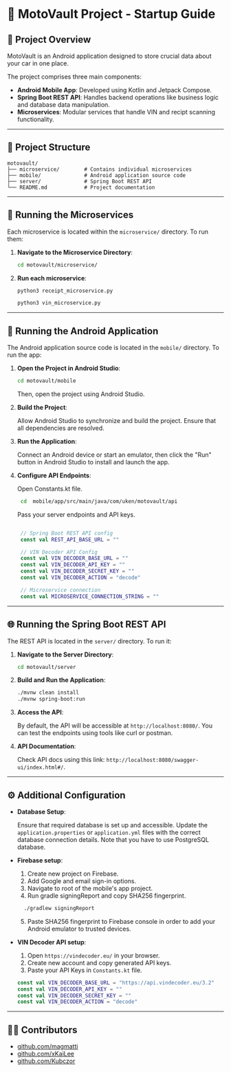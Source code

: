 
# 🚗 MotoVault Project - Startup Guide

## 🧭 Project Overview

MotoVault is an Android application designed to store crucial data about your car in one place.

The project comprises three main components:

- **Android Mobile App**: Developed using Kotlin and Jetpack Compose.
- **Spring Boot REST API**: Handles backend operations like business logic and database data manipulation.
- **Microservices**: Modular services that handle VIN and recipt scanning functionality.

---

## 📁 Project Structure

```
motovault/
├── microservice/        # Contains individual microservices
├── mobile/              # Android application source code
├── server/              # Spring Boot REST API
└── README.md            # Project documentation
```

---

## 🚀 Running the Microservices

Each microservice is located within the `microservice/` directory. To run them:

1. **Navigate to the Microservice Directory**:

   ```bash
   cd motovault/microservice/
   ```

2. **Run each microservice**:

   ```bash
   python3 receipt_microservice.py

   python3 vin_microservice.py
   ```

---

## 📱 Running the Android Application

The Android application source code is located in the `mobile/` directory. To run the app:

1. **Open the Project in Android Studio**:

   ```bash
   cd motovault/mobile
   ```

   Then, open the project using Android Studio.

2. **Build the Project**:

   Allow Android Studio to synchronize and build the project. Ensure that all dependencies are resolved.

3. **Run the Application**:

   Connect an Android device or start an emulator, then click the "Run" button in Android Studio to install and launch the app.

4. **Configure API Endpoints**:

   Open Constants.kt file.

   ```bash
    cd  mobile/app/src/main/java/com/uken/motovault/api

   ```

   Pass your server endpoints and API keys.

   ```kotlin

    // Spring Boot REST API config
    const val REST_API_BASE_URL = ""

    // VIN Decoder API Config
    const val VIN_DECODER_BASE_URL = ""
    const val VIN_DECODER_API_KEY = ""
    const val VIN_DECODER_SECRET_KEY = ""
    const val VIN_DECODER_ACTION = "decode"

    // Microservice connection
    const val MICROSERVICE_CONNECTION_STRING = ""

   ```

---

## 🌐 Running the Spring Boot REST API

The REST API is located in the `server/` directory. To run it:

1. **Navigate to the Server Directory**:

   ```bash
   cd motovault/server
   ```

2. **Build and Run the Application**:

   ```bash
   ./mvnw clean install
   ./mvnw spring-boot:run
   ```

3. **Access the API**:

   By default, the API will be accessible at `http://localhost:8080/`. You can test the endpoints using tools like curl or postman.

4. **API Documentation**:

   Check API docs using this link: 
    `http://localhost:8080/swagger-ui/index.html#/`.

---

## ⚙️ Additional Configuration

- **Database Setup**:

  Ensure that required database is set up and accessible. Update the `application.properties` or `application.yml` files with the correct database connection details. Note that you have to use PostgreSQL database.

- **Firebase setup**:

  1. Create new project on Firebase. 
  2. Add Google and email sign-in options.
  3. Navigate to root of the mobile's app project.
  4. Run gradle signingReport and copy SHA256 fingerprint.

  ```bash
    ./gradlew signingReport
  ``` 
  5. Paste SHA256 fingerprint to Firebase console in order to add your Android emulator to trusted devices.

- **VIN Decoder API setup**:
    1. Open `https://vindecoder.eu/` in your browser.
    2. Create new account and copy generated API keys.
    3. Paste your API Keys in `Constants.kt` file.

    ```kotlin
    const val VIN_DECODER_BASE_URL = "https://api.vindecoder.eu/3.2"
    const val VIN_DECODER_API_KEY = ""
    const val VIN_DECODER_SECRET_KEY = ""
    const val VIN_DECODER_ACTION = "decode"
    ```

---

##  👨‍💻 Contributors

* [github.com/magmatti](https://github.com/magmatti)
* [github.com/xKaiLee](https://github.com/xKaiLee)
* [github.com/Kubczor](https://github.com/Kubczor)
